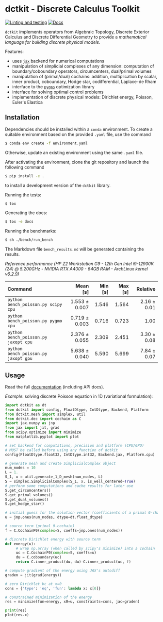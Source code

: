 # dctkit - Discrete Calculus Toolkit

[![Linting and
testing](https://github.com/alucantonio/dctkit/actions/workflows/tests.yml/badge.svg)](https://github.com/alucantonio/dctkit/actions/workflows/tests.yml)
[![Docs](https://readthedocs.org/projects/dctkit/badge/?version=latest)](https://dctkit.readthedocs.io/en/latest/?badge=latest)

`dctkit` implements operators from Algebraic Topology, Discrete Exterior Calculus and
Discrete Differential Geometry to provide a *mathematical language for building discrete physical models*.

Features:
- uses [`jax`](http://github.com/google/jax/) backend for numerical computations
- manipulation of simplicial complexes of any dimension: computation of boundary/coboundary operators, circumcenters, dual/primal volumes
- manipulation of (primal/dual) cochains: addition, multiplication by scalar, inner product, coboundary, Hodge star, codifferential, Laplace-de Rham
- interface to the [`pygmo`](https://github.com/esa/pygmo2) optimization library
- interface for solving optimal control problems
- implementation of discrete physical models: Dirichlet energy, Poisson, Euler's Elastica

## Installation

Dependencies should be installed within a `conda` environment. To create a suitable
environment based on the provided `.yaml` file, use the command

```bash
$ conda env create -f environment.yaml
```

Otherwise, update an existing environment using the same `.yaml` file.

After activating the environment, clone the git repository and launch the following command

```bash
$ pip install -e .
```

to install a development version of the `dctkit` library.

Running the tests:

```bash
$ tox
```

Generating the docs:

```bash
$ tox -e docs
```

Running the benchmarks:

```bash
$ sh ./bench/run_bench
```
The Markdown file `bench_results.md` will be generated containing the results.

*Reference performance (HP Z2 Workstation G9 - 12th Gen Intel i9-12900K (24) @ 5.200GHz - NVIDIA RTX A4000 - 64GB RAM - ArchLinux kernel v6.2.9)*

| Command                              |      Mean [s] | Min [s] | Max [s] |    Relative |
| :----------------------------------- | ------------: | ------: | ------: | ----------: |
| `python bench_poisson.py scipy cpu`  | 1.553 ± 0.007 |   1.546 |   1.564 | 2.16 ± 0.01 |
| `python bench_poisson.py pygmo cpu`  | 0.719 ± 0.003 |   0.716 |   0.723 |        1.00 |
| `python bench_poisson.py jaxopt cpu` | 2.376 ± 0.055 |   2.309 |   2.451 | 3.30 ± 0.08 |
| `python bench_poisson.py jaxopt gpu` | 5.638 ± 0.040 |   5.590 |   5.699 | 7.84 ± 0.07 |

## Usage

Read the full [documentation](https://dctkit.readthedocs.io/en/latest/) (including API
docs).

*Example*: solving discrete Poisson equation in 1D (variational formulation):

```python
import dctkit as dt
from dctkit import config, FloatDtype, IntDtype, Backend, Platform
from dctkit.mesh import simplex, util
from dctkit.dec import cochain as C
import jax.numpy as jnp
from jax import jit, grad
from scipy.optimize import minimize
from matplotlib.pyplot import plot

# set backend for computations, precision and platform (CPU/GPU)
# MUST be called before using any function of dctkit
config(FloatDtype.float32, IntDtype.int32, Backend.jax, Platform.cpu)

# generate mesh and create SimplicialComplex object
num_nodes = 10
L = 1.
S_1, x = util.generate_1_D_mesh(num_nodes, L)
S = simplex.SimplicialComplex(S_1, x, is_well_centered=True)
# perform some computations and cache results for later use
S.get_circumcenters()
S.get_primal_volumes()
S.get_dual_volumes()
S.get_hodge_star()

# initial guess for the solution vector (coefficients of a primal 0-chain)
u = jnp.ones(num_nodes, dtype=dt.float_dtype)

# source term (primal 0-cochain)
f = C.CochainP0(complex=S, coeffs=jnp.ones(num_nodes))

# discrete Dirichlet energy with source term
def energy(u):
     # wrap np.array (when called by scipy's minimize) into a cochain
     uc = C.CochainP0(complex=S, coeffs=u)
     du = C.coboundary(uc)
     return C.inner_product(du, du)-C.inner_product(uc, f)

# compute gradient of the energy using JAX's autodiff
graden = jit(grad(energy))

# zero Dirichlet bc at x=0
cons = {'type': 'eq', 'fun': lambda x: x[0]}

# constrained minimization of the energy
res = minimize(fun=energy, x0=u, constraints=cons, jac=graden)

print(res)
plot(res.x)
```